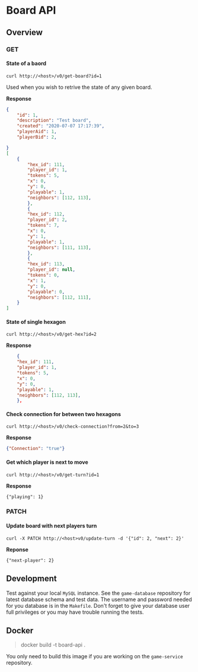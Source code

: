 # Board API

## Overview

### GET

#### State of a baord

`curl http://<host>/v0/get-board?id=1`

Used when you wish to retrive the state of any given board.

**Response**

``` json
{
    "id": 1,
    "description": "Test board",
    "created": "2020-07-07 17:17:39",
    "playerAid": 1,
    "playerBid": 2,

}
[
    {
        "hex_id": 111,
        "player_id": 1,
        "tokens": 5,
        "x": 0, 
        "y": 0,
        "playable": 1,
        "neighbors": [112, 113],
        },
        {
        "hex_id": 112,
        "player_id": 2,
        "tokens": 7,
        "x": 0,
        "y": 1,
        "playable": 1,
        "neighbors": [111, 113],
        },
        {
        "hex_id": 113,
        "player_id": null,
        "tokens": 0,
        "x": 1,
        "y": 0,
        "playable": 0,
        "neighbors": [112, 111],
    }
]
```

#### State of single hexagon

`curl http://<host>/v0/get-hex?id=2`

**Response**

```json
    {
    "hex_id": 111,
    "player_id": 1,
    "tokens": 5,
    "x": 0,
    "y": 0,
    "playable": 1,
    "neighbors": [112, 113],
    },
```


#### Check connection for between two hexagons

`curl http://<host>/v0/check-connection?from=2&to=3`

**Response**

```json
{"Connection": "true"}
```

#### Get which player is next to move

`curl http://<host>/v0/get-turn?id=1`

**Response**

`{"playing": 1}`

### PATCH

#### Update board with next players turn

`curl -X PATCH http://<host>v0/update-turn -d '{"id": 2, "next": 2}'`

**Reponse**

`{"next-player": 2}`

## Development

Test against your local `MySQL` instance. See the `game-database` repository
for latest database schema and test data. The username and password needed for
you database is in the `Makefile`. Don't forget to give your database user full
privileges or you may have trouble running the tests.

## Docker

> docker build -t board-api .

You only need to build this image if you are working on the `game-service`
repository.
